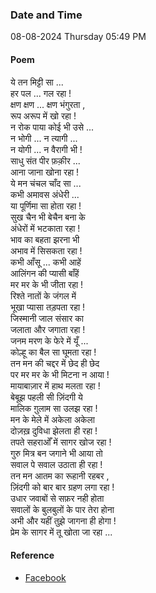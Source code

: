 ### Date and Time

08-08-2024 Thursday 05:49 PM

#### Poem

ये तन मिट्टी सा ... <br />
हर पल ... गल रहा ! <br />
क्षण क्षण ... क्षण भंगुरता , <br />
रूप अरूप में खो रहा ! <br />
न रोक पाया कोई भी उसे ... <br />
न भोगी ... न त्यागी ... <br />
न योगी ... न वैरागी भी ! <br />
साधु संत पीर फ़क़ीर ... <br />
आना जाना खोना रहा ! <br />
ये मन चंचल चाँद सा ... <br />
कभी अमावस अंधेरी ... <br />
या पूर्णिमा सा होता रहा ! <br />
सुख चैन भी बेचैन बना के <br />
अंधेरों में भटकाता रहा ! <br />
भाव का बहता झरना भी <br />
अभाव में सिसकता रहा ! <br />
कभी आँसू ... कभी आहें <br />
आलिंगन की प्यासी बाँहें <br />
मर मर के भी जीता रहा ! <br />
रिश्ते नातों के जंगल में <br />
भूखा प्यासा तड़पता रहा ! <br />
जिस्मानी जाल संसार का <br />
जलाता और जगाता रहा ! <br />
जनम मरण के फेरे में यूँ ... <br />
कोल्हू का बैल सा घूमता रहा ! <br />
तन मन की चद्दर में छेद ही छेद <br />
पर मर मर के भी मिटना न आया ! <br />
मायाबाज़ार में हाथ मलता रहा ! <br />
बेबूझ पहली सी ज़िंदगी ये <br />
मालिक ग़ुलाम सा उलझ रहा ! <br />
मन के मेले में अकेला अकेला <br />
दोज़ख़ दुविधा झेलता ही रहा ! <br />
तपते सहराओँ में सागर खोज रहा ! <br />
गुरु मित्र बन जगाने भी आया तो <br />
सवाल पे सवाल उठाता ही रहा ! <br />
तन मन आतम का रूहानी रहबर , <br />
ज़िंदगी को बार बार ग्रहण लगा रहा ! <br />
उधार जवाबों से सफ़र नही होता <br />
सवालों के बुलबुलों के पार तेरा होना <br />
अभी और यहीं तुझे जागना ही होगा ! <br />
प्रेम के सागर में तू खोता जा रहा ...

#### Reference

* [Facebook](https://www.facebook.com/share/v/Skj6Z5Qi6Mou95ct/?mibextid=xfxF2i)
